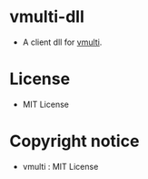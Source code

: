 # vmulti-dll

- A client dll for [vmulti](http://code.google.com/p/vmulti/).

# License

- MIT License

# Copyright notice

- vmulti : MIT License
